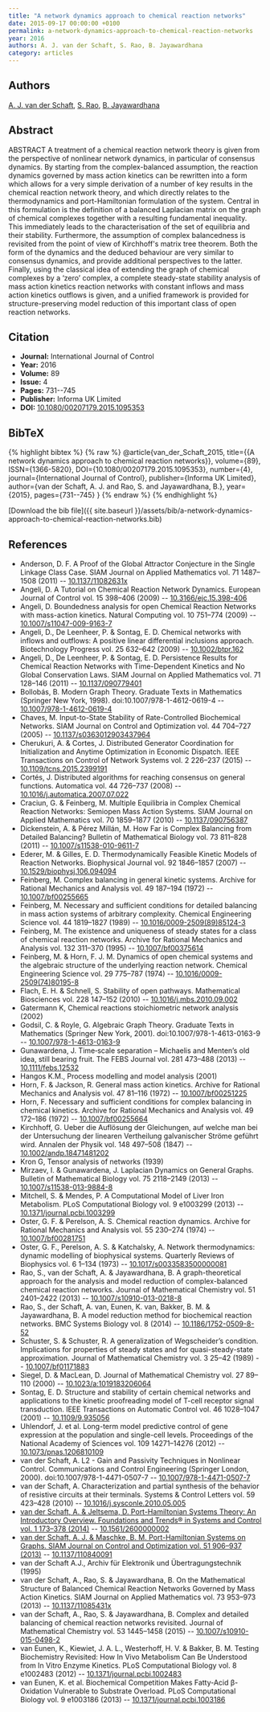 ```yaml
---
title: "A network dynamics approach to chemical reaction networks"
date: 2015-09-17 00:00:00 +0100
permalink: a-network-dynamics-approach-to-chemical-reaction-networks
year: 2016
authors: A. J. van der Schaft, S. Rao, B. Jayawardhana
category: articles
---
```

 
## Authors
[A. J. van der Schaft](authors/arjan-van-der-schaft), [S. Rao](authors/s-rao), [B. Jayawardhana](authors/bayu-jayawardhana)
 
## Abstract
ABSTRACT A treatment of a chemical reaction network theory is given from the perspective of nonlinear network dynamics, in particular of consensus dynamics. By starting from the complex-balanced assumption, the reaction dynamics governed by mass action kinetics can be rewritten into a form which allows for a very simple derivation of a number of key results in the chemical reaction network theory, and which directly relates to the thermodynamics and port-Hamiltonian formulation of the system. Central in this formulation is the definition of a balanced Laplacian matrix on the graph of chemical complexes together with a resulting fundamental inequality. This immediately leads to the characterisation of the set of equilibria and their stability. Furthermore, the assumption of complex balancedness is revisited from the point of view of Kirchhoff's matrix tree theorem. Both the form of the dynamics and the deduced behaviour are very similar to consensus dynamics, and provide additional perspectives to the latter. Finally, using the classical idea of extending the graph of chemical complexes by a ‘zero’ complex, a complete steady-state stability analysis of mass action kinetics reaction networks with constant inflows and mass action kinetics outflows is given, and a unified framework is provided for structure-preserving model reduction of this important class of open reaction networks.
 
## Citation
- **Journal:** International Journal of Control
- **Year:** 2016
- **Volume:** 89
- **Issue:** 4
- **Pages:** 731--745
- **Publisher:** Informa UK Limited
- **DOI:** [10.1080/00207179.2015.1095353](https://doi.org/10.1080/00207179.2015.1095353)
 
## BibTeX
{% highlight bibtex %}
{% raw %}
@article{van_der_Schaft_2015,
  title={{A network dynamics approach to chemical reaction networks}},
  volume={89},
  ISSN={1366-5820},
  DOI={10.1080/00207179.2015.1095353},
  number={4},
  journal={International Journal of Control},
  publisher={Informa UK Limited},
  author={van der Schaft, A. J. and Rao, S. and Jayawardhana, B.},
  year={2015},
  pages={731--745}
}
{% endraw %}
{% endhighlight %}
 
[Download the bib file]({{ site.baseurl }}/assets/bib/a-network-dynamics-approach-to-chemical-reaction-networks.bib)
 
## References
- Anderson, D. F. A Proof of the Global Attractor Conjecture in the Single Linkage Class Case. SIAM Journal on Applied Mathematics vol. 71 1487–1508 (2011) -- [10.1137/11082631x](https://doi.org/10.1137/11082631x)
- Angeli, D. A Tutorial on Chemical Reaction Network Dynamics. European Journal of Control vol. 15 398–406 (2009) -- [10.3166/ejc.15.398-406](https://doi.org/10.3166/ejc.15.398-406)
- Angeli, D. Boundedness analysis for open Chemical Reaction Networks with mass-action kinetics. Natural Computing vol. 10 751–774 (2009) -- [10.1007/s11047-009-9163-7](https://doi.org/10.1007/s11047-009-9163-7)
- Angeli, D., De Leenheer, P. & Sontag, E. D. Chemical networks with inflows and outflows: A positive linear differential inclusions approach. Biotechnology Progress vol. 25 632–642 (2009) -- [10.1002/btpr.162](https://doi.org/10.1002/btpr.162)
- Angeli, D., De Leenheer, P. & Sontag, E. D. Persistence Results for Chemical Reaction Networks with Time-Dependent Kinetics and No Global Conservation Laws. SIAM Journal on Applied Mathematics vol. 71 128–146 (2011) -- [10.1137/090779401](https://doi.org/10.1137/090779401)
- Bollobás, B. Modern Graph Theory. Graduate Texts in Mathematics (Springer New York, 1998). doi:10.1007/978-1-4612-0619-4 -- [10.1007/978-1-4612-0619-4](https://doi.org/10.1007/978-1-4612-0619-4)
- Chaves, M. Input-to-State Stability of Rate-Controlled Biochemical Networks. SIAM Journal on Control and Optimization vol. 44 704–727 (2005) -- [10.1137/s0363012903437964](https://doi.org/10.1137/s0363012903437964)
- Cherukuri, A. & Cortes, J. Distributed Generator Coordination for Initialization and Anytime Optimization in Economic Dispatch. IEEE Transactions on Control of Network Systems vol. 2 226–237 (2015) -- [10.1109/tcns.2015.2399191](https://doi.org/10.1109/tcns.2015.2399191)
- Cortés, J. Distributed algorithms for reaching consensus on general functions. Automatica vol. 44 726–737 (2008) -- [10.1016/j.automatica.2007.07.022](https://doi.org/10.1016/j.automatica.2007.07.022)
- Craciun, G. & Feinberg, M. Multiple Equilibria in Complex Chemical Reaction Networks: Semiopen Mass Action Systems. SIAM Journal on Applied Mathematics vol. 70 1859–1877 (2010) -- [10.1137/090756387](https://doi.org/10.1137/090756387)
- Dickenstein, A. & Pérez Millán, M. How Far is Complex Balancing from Detailed Balancing? Bulletin of Mathematical Biology vol. 73 811–828 (2011) -- [10.1007/s11538-010-9611-7](https://doi.org/10.1007/s11538-010-9611-7)
- Ederer, M. & Gilles, E. D. Thermodynamically Feasible Kinetic Models of Reaction Networks. Biophysical Journal vol. 92 1846–1857 (2007) -- [10.1529/biophysj.106.094094](https://doi.org/10.1529/biophysj.106.094094)
- Feinberg, M. Complex balancing in general kinetic systems. Archive for Rational Mechanics and Analysis vol. 49 187–194 (1972) -- [10.1007/bf00255665](https://doi.org/10.1007/bf00255665)
- Feinberg, M. Necessary and sufficient conditions for detailed balancing in mass action systems of arbitrary complexity. Chemical Engineering Science vol. 44 1819–1827 (1989) -- [10.1016/0009-2509(89)85124-3](https://doi.org/10.1016/0009-2509(89)85124-3)
- Feinberg, M. The existence and uniqueness of steady states for a class of chemical reaction networks. Archive for Rational Mechanics and Analysis vol. 132 311–370 (1995) -- [10.1007/bf00375614](https://doi.org/10.1007/bf00375614)
- Feinberg, M. & Horn, F. J. M. Dynamics of open chemical systems and the algebraic structure of the underlying reaction network. Chemical Engineering Science vol. 29 775–787 (1974) -- [10.1016/0009-2509(74)80195-8](https://doi.org/10.1016/0009-2509(74)80195-8)
- Flach, E. H. & Schnell, S. Stability of open pathways. Mathematical Biosciences vol. 228 147–152 (2010) -- [10.1016/j.mbs.2010.09.002](https://doi.org/10.1016/j.mbs.2010.09.002)
- Gatermann K, Chemical reactions stoichiometric network analysis (2002)
- Godsil, C. & Royle, G. Algebraic Graph Theory. Graduate Texts in Mathematics (Springer New York, 2001). doi:10.1007/978-1-4613-0163-9 -- [10.1007/978-1-4613-0163-9](https://doi.org/10.1007/978-1-4613-0163-9)
- Gunawardena, J. Time‐scale separation – Michaelis and Menten’s old idea, still bearing fruit. The FEBS Journal vol. 281 473–488 (2013) -- [10.1111/febs.12532](https://doi.org/10.1111/febs.12532)
- Hangos K.M., Process modelling and model analysis (2001)
- Horn, F. & Jackson, R. General mass action kinetics. Archive for Rational Mechanics and Analysis vol. 47 81–116 (1972) -- [10.1007/bf00251225](https://doi.org/10.1007/bf00251225)
- Horn, F. Necessary and sufficient conditions for complex balancing in chemical kinetics. Archive for Rational Mechanics and Analysis vol. 49 172–186 (1972) -- [10.1007/bf00255664](https://doi.org/10.1007/bf00255664)
- Kirchhoff, G. Ueber die Auflösung der Gleichungen, auf welche man bei der Untersuchung der linearen Vertheilung galvanischer Ströme geführt wird. Annalen der Physik vol. 148 497–508 (1847) -- [10.1002/andp.18471481202](https://doi.org/10.1002/andp.18471481202)
- Kron G, Tensor analysis of networks (1939)
- Mirzaev, I. & Gunawardena, J. Laplacian Dynamics on General Graphs. Bulletin of Mathematical Biology vol. 75 2118–2149 (2013) -- [10.1007/s11538-013-9884-8](https://doi.org/10.1007/s11538-013-9884-8)
- Mitchell, S. & Mendes, P. A Computational Model of Liver Iron Metabolism. PLoS Computational Biology vol. 9 e1003299 (2013) -- [10.1371/journal.pcbi.1003299](https://doi.org/10.1371/journal.pcbi.1003299)
- Oster, G. F. & Perelson, A. S. Chemical reaction dynamics. Archive for Rational Mechanics and Analysis vol. 55 230–274 (1974) -- [10.1007/bf00281751](https://doi.org/10.1007/bf00281751)
- Oster, G. F., Perelson, A. S. & Katchalsky, A. Network thermodynamics: dynamic modelling of biophysical systems. Quarterly Reviews of Biophysics vol. 6 1–134 (1973) -- [10.1017/s0033583500000081](https://doi.org/10.1017/s0033583500000081)
- Rao, S., van der Schaft, A. & Jayawardhana, B. A graph-theoretical approach for the analysis and model reduction of complex-balanced chemical reaction networks. Journal of Mathematical Chemistry vol. 51 2401–2422 (2013) -- [10.1007/s10910-013-0218-8](https://doi.org/10.1007/s10910-013-0218-8)
- Rao, S., der Schaft, A. van, Eunen, K. van, Bakker, B. M. & Jayawardhana, B. A model reduction method for biochemical reaction networks. BMC Systems Biology vol. 8 (2014) -- [10.1186/1752-0509-8-52](https://doi.org/10.1186/1752-0509-8-52)
- Schuster, S. & Schuster, R. A generalization of Wegscheider’s condition. Implications for properties of steady states and for quasi-steady-state approximation. Journal of Mathematical Chemistry vol. 3 25–42 (1989) -- [10.1007/bf01171883](https://doi.org/10.1007/bf01171883)
- Siegel, D. & MacLean, D. Journal of Mathematical Chemistry vol. 27 89–110 (2000) -- [10.1023/a:1019183206064](https://doi.org/10.1023/a:1019183206064)
- Sontag, E. D. Structure and stability of certain chemical networks and applications to the kinetic proofreading model of T-cell receptor signal transduction. IEEE Transactions on Automatic Control vol. 46 1028–1047 (2001) -- [10.1109/9.935056](https://doi.org/10.1109/9.935056)
- Uhlendorf, J. et al. Long-term model predictive control of gene expression at the population and single-cell levels. Proceedings of the National Academy of Sciences vol. 109 14271–14276 (2012) -- [10.1073/pnas.1206810109](https://doi.org/10.1073/pnas.1206810109)
- van der Schaft, A. L2 - Gain and Passivity Techniques in Nonlinear Control. Communications and Control Engineering (Springer London, 2000). doi:10.1007/978-1-4471-0507-7 -- [10.1007/978-1-4471-0507-7](https://doi.org/10.1007/978-1-4471-0507-7)
- van der Schaft, A. Characterization and partial synthesis of the behavior of resistive circuits at their terminals. Systems &amp; Control Letters vol. 59 423–428 (2010) -- [10.1016/j.sysconle.2010.05.005](https://doi.org/10.1016/j.sysconle.2010.05.005)
- [van der Schaft, A. & Jeltsema, D. Port-Hamiltonian Systems Theory: An Introductory Overview. Foundations and Trends® in Systems and Control vol. 1 173–378 (2014)](port-hamiltonian-systems-theory-an-introductory-overview) -- [10.1561/2600000002](https://doi.org/10.1561/2600000002)
- [van der Schaft, A. J. & Maschke, B. M. Port-Hamiltonian Systems on Graphs. SIAM Journal on Control and Optimization vol. 51 906–937 (2013)](port-hamiltonian-systems-on-graphs) -- [10.1137/110840091](https://doi.org/10.1137/110840091)
- van der Schaft A.J., Archiv für Elektronik und Übertragungstechnik (1995)
- van der Schaft, A., Rao, S. & Jayawardhana, B. On the Mathematical Structure of Balanced Chemical Reaction Networks Governed by Mass Action Kinetics. SIAM Journal on Applied Mathematics vol. 73 953–973 (2013) -- [10.1137/11085431x](https://doi.org/10.1137/11085431x)
- van der Schaft, A., Rao, S. & Jayawardhana, B. Complex and detailed balancing of chemical reaction networks revisited. Journal of Mathematical Chemistry vol. 53 1445–1458 (2015) -- [10.1007/s10910-015-0498-2](https://doi.org/10.1007/s10910-015-0498-2)
- van Eunen, K., Kiewiet, J. A. L., Westerhoff, H. V. & Bakker, B. M. Testing Biochemistry Revisited: How In Vivo Metabolism Can Be Understood from In Vitro Enzyme Kinetics. PLoS Computational Biology vol. 8 e1002483 (2012) -- [10.1371/journal.pcbi.1002483](https://doi.org/10.1371/journal.pcbi.1002483)
- van Eunen, K. et al. Biochemical Competition Makes Fatty-Acid β-Oxidation Vulnerable to Substrate Overload. PLoS Computational Biology vol. 9 e1003186 (2013) -- [10.1371/journal.pcbi.1003186](https://doi.org/10.1371/journal.pcbi.1003186)

